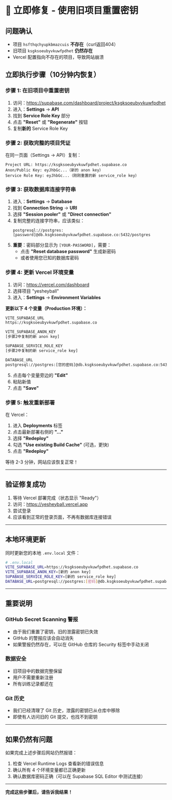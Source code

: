 # 🚀 立即修复 - 使用旧项目重置密钥

## 问题确认
- 项目 `hsfthqchyupkbmazcuis` **不存在**（curl返回404）
- 旧项目 `ksgksoeubyvkuwfpdhet` **仍然存在**
- Vercel 配置指向不存在的项目，导致网站崩溃

## 立即执行步骤（10分钟内恢复）

### 步骤 1: 在旧项目中重置密钥

1. 访问：https://supabase.com/dashboard/project/ksgksoeubyvkuwfpdhet
2. 进入：**Settings** → **API**
3. 找到 **Service Role Key** 部分
4. 点击 **"Reset"** 或 **"Regenerate"** 按钮
5. 复制**新的** Service Role Key

### 步骤 2: 获取完整的项目凭证

在同一页面（Settings → API）复制：

```
Project URL: https://ksgksoeubyvkuwfpdhet.supabase.co
Anon/Public Key: eyJhbGc...（新的 anon key）
Service Role Key: eyJhbGc...（刚刚重置的新 service_role key）
```

### 步骤 3: 获取数据库连接字符串

1. 进入：**Settings** → **Database**
2. 找到 **Connection String** → **URI**
3. 选择 **"Session pooler"** 或 **"Direct connection"**
4. 复制完整的连接字符串，应该类似：
   ```
   postgresql://postgres:[password]@db.ksgksoeubyvkuwfpdhet.supabase.co:5432/postgres
   ```
5. **重要**：密码部分显示为 `[YOUR-PASSWORD]`，需要：
   - 点击 **"Reset database password"** 生成新密码
   - 或者使用您已知的数据库密码

### 步骤 4: 更新 Vercel 环境变量

1. 访问：https://vercel.com/dashboard
2. 选择项目 "yesheyball"
3. 进入：**Settings** → **Environment Variables**

**更新以下 4 个变量（Production 环境）：**

```bash
VITE_SUPABASE_URL
https://ksgksoeubyvkuwfpdhet.supabase.co

VITE_SUPABASE_ANON_KEY
[步骤2中复制的新 anon key]

SUPABASE_SERVICE_ROLE_KEY
[步骤2中复制的新 service_role key]

DATABASE_URL
postgresql://postgres:[您的密码]@db.ksgksoeubyvkuwfpdhet.supabase.co:5432/postgres?sslmode=require
```

5. 点击每个变量旁边的 **"Edit"**
6. 粘贴新值
7. 点击 **"Save"**

### 步骤 5: 触发重新部署

在 Vercel：
1. 进入 **Deployments** 标签
2. 点击最新部署右侧的 **"..."**
3. 选择 **"Redeploy"**
4. 勾选 **"Use existing Build Cache"** (可选，更快)
5. 点击 **"Redeploy"**

等待 2-3 分钟，网站应该恢复正常！

---

## 验证修复成功

1. 等待 Vercel 部署完成（状态显示 "Ready"）
2. 访问：https://yesheyball.vercel.app
3. 尝试登录
4. 应该看到正常的登录页面，不再有数据库连接错误

---

## 本地环境更新

同时更新您的本地 `.env.local` 文件：

```bash
# .env.local
VITE_SUPABASE_URL=https://ksgksoeubyvkuwfpdhet.supabase.co
VITE_SUPABASE_ANON_KEY=[新的 anon key]
SUPABASE_SERVICE_ROLE_KEY=[新的 service_role key]
DATABASE_URL=postgresql://postgres:[密码]@db.ksgksoeubyvkuwfpdhet.supabase.co:5432/postgres?sslmode=require
```

---

## 重要说明

### GitHub Secret Scanning 警报
- 由于我们重置了密钥，旧的泄露密钥已失效
- GitHub 的警报应该会自动消失
- 如果警报仍然存在，可以在 GitHub 仓库的 Security 标签中手动关闭

### 数据安全
- 旧项目中的数据完整保留
- 用户不需要重新注册
- 所有训练记录都还在

### Git 历史
- 我们已经清理了 Git 历史，泄露的密钥已从仓库中移除
- 即使有人访问旧的 Git 提交，也找不到密钥

---

## 如果仍然有问题

如果完成上述步骤后网站仍然报错：

1. 检查 Vercel Runtime Logs 查看新的错误信息
2. 确认所有 4 个环境变量都已正确更新
3. 确认数据库密码正确（可以在 Supabase SQL Editor 中测试连接）

---

**完成这些步骤后，请告诉我结果！**
